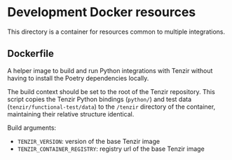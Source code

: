 # Development Docker resources

This directory is a container for resources common to multiple integrations.

## Dockerfile

A helper image to build and run Python integrations with Tenzir without having to
install the Poetry dependencies locally.

The build context should be set to the root of the Tenzir repository. This script
copies the Tenzir Python bindings (`python/`) and test data
(`tenzir/functional-test/data`) to the `/tenzir` directory of the container, maintaining
their relative structure identical.

Build arguments:
- `TENZIR_VERSION`: version of the base Tenzir image
- `TENZIR_CONTAINER_REGISTRY`: registry url of the base Tenzir image
